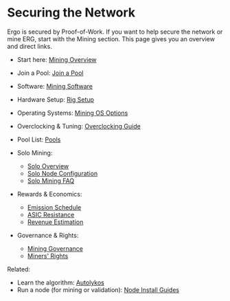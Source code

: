# Securing the Network

Ergo is secured by Proof-of-Work. If you want to help secure the network or mine ERG, start with the Mining section. This page gives you an overview and direct links.

- Start here: [Mining Overview](mining-overview.md)
- Join a Pool: [Join a Pool](join.md)
- Software: [Mining Software](software.md)
- Hardware Setup: [Rig Setup](rig.md)
- Operating Systems: [Mining OS Options](os.md)
- Overclocking & Tuning: [Overclocking Guide](overclocking.md)
- Pool List: [Pools](pools.md)
- Solo Mining:

    - [Solo Overview](solo.md)
    - [Solo Node Configuration](solo-node.md)
    - [Solo Mining FAQ](solo-faq.md)
- Rewards & Economics:

    - [Emission Schedule](emission.md)
    - [ASIC Resistance](asic.md)
    - [Revenue Estimation](revenue.md)
- Governance & Rights:

    - [Mining Governance](governance.md)
    - [Miners' Rights](miners-rights.md)

Related:
- Learn the algorithm: [Autolykos](autolykos.md)
- Run a node (for mining or validation): [Node Install Guides](install.md)
